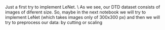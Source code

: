 Just a first try to implement LeNet.
\\
As we see, our DTD dataset consists of images of diferent size. So, maybe in the next notebook we will try to implement LeNet (which takes images only of 300x300 px) and then we will try to preprocess our data: by cutting or scaling
